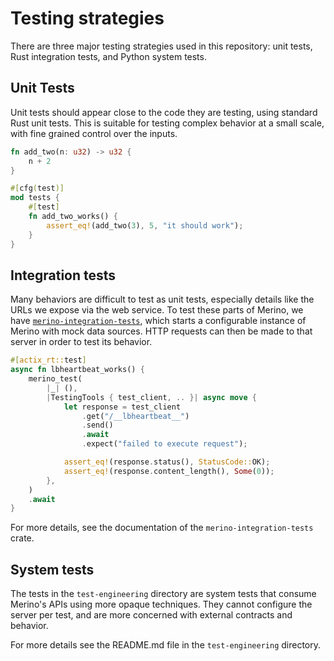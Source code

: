 # Testing strategies

There are three major testing strategies used in this repository: unit tests,
Rust integration tests, and Python system tests.

## Unit Tests

Unit tests should appear close to the code they are testing, using standard Rust
unit tests. This is suitable for testing complex behavior at a small scale, with
fine grained control over the inputs.

```rust
fn add_two(n: u32) -> u32 {
    n + 2
}

#[cfg(test)]
mod tests {
    #[test]
    fn add_two_works() {
        assert_eq!(add_two(3), 5, "it should work");
    }
}
```

## Integration tests

Many behaviors are difficult to test as unit tests, especially details like the
URLs we expose via the web service. To test these parts of Merino, we have
[`merino-integration-tests`][test-crate], which starts a configurable instance
of Merino with mock data sources. HTTP requests can then be made to that server
in order to test its behavior.

[test-crate]: ../../../merino_integration_tests/

```rust
#[actix_rt::test]
async fn lbheartbeat_works() {
    merino_test(
        |_| (),
        |TestingTools { test_client, .. }| async move {
            let response = test_client
                .get("/__lbheartbeat__")
                .send()
                .await
                .expect("failed to execute request");

            assert_eq!(response.status(), StatusCode::OK);
            assert_eq!(response.content_length(), Some(0));
        },
    )
    .await
}
```

For more details, see the documentation of the `merino-integration-tests` crate.

## System tests

The tests in the `test-engineering` directory are system tests that consume
Merino's APIs using more opaque techniques. They cannot configure the server per
test, and are more concerned with external contracts and behavior.

For more details see the README.md file in the `test-engineering` directory.
